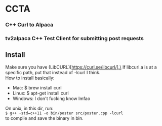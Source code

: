 # CCTA
### C++ Curl to Alpaca
### tv2alpaca C++ Test Client for submitting post requests
## Install
Make sure you have (LibCURL)[https://curl.se/libcurl/].\
If libcurl.a is at a specific path, put that instead of -lcurl I think.\
How to install basically:
 * Mac:     $ brew install curl
 * Linux:   $ apt-get install curl
 * Windows: I don't fucking know lmfao

On unix, in this dir, run:\
```$ g++ -std=c++11 -o bin/poster src/poster.cpp -lcurl```\
to compile and save the binary in bin.

